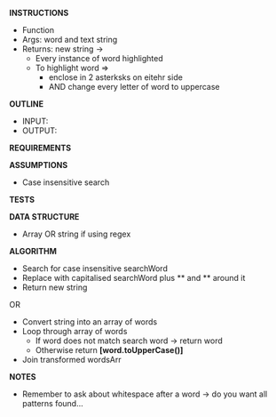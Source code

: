 **INSTRUCTIONS**
- Function
- Args: word and text string
- Returns: new string -> 
  - Every instance of word highlighted
  - To highlight word => 
    - enclose in 2 asterksks on eitehr side
    - AND change every letter of word to uppercase

**OUTLINE**
- INPUT: 
- OUTPUT:

**REQUIREMENTS**

**ASSUMPTIONS**
- Case insensitive search

**TESTS**

**DATA STRUCTURE**
- Array OR string if using regex

**ALGORITHM**
- Search for case insensitive searchWord
- Replace with capitalised searchWord plus ** and ** around it
- Return new string

OR 
- Convert string into an array of words
- Loop through array of words
  - If word does not match search word -> return word
  - Otherwise return **[word.toUpperCase()]**
- Join transformed wordsArr

**NOTES**
- Remember to ask about whitespace after a word -> do you want all patterns found...